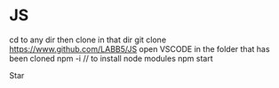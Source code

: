 # JS
cd to any dir then clone in that dir
git clone https://www.github.com/LABB5/JS
open VSCODE in the folder that has been cloned
npm -i // to install node modules
npm start




Star
